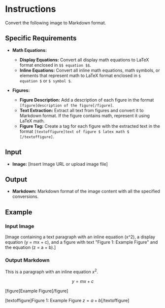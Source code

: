 # Instructions

Convert the following image to Markdown format.

## Specific Requirements

- **Math Equations:**
    - **Display Equations:** Convert all display math equations to LaTeX format enclosed in `$$ equation $$`.
    - **Inline Equations:** Convert all inline math equations, math symbols, or elements that represent math to LaTeX format enclosed in `$ equation $` or `$ symbol $`.

- **Figures:**
    - **Figure Description:** Add a description of each figure in the format `[figure]description of the figure[/figure]`.
    - **Text Extraction:** Extract all text from figures and convert it to Markdown format. If the figure contains math, represent it using LaTeX math.
    - **Figure Tag:** Create a tag for each figure with the extracted text in the format `[textoffigure]text of figure $ latex math $ [/textoffigure]`.

## Input

- **Image:** [Insert Image URL or upload image file]

## Output

- **Markdown:** Markdown format of the image content with all the specified conversions.

## Example

### Input Image

[Image containing a text paragraph with an inline equation \(x^2\), a display equation \(y = mx + c\), and a figure with text "Figure 1: Example Figure" and the equation \(z = a + b\).]

### Output Markdown

This is a paragraph with an inline equation $x^2$.

$$y = mx + c$$

[figure]Example Figure[/figure]

[textoffigure]Figure 1: Example Figure $z = a + b$[/textoffigure]